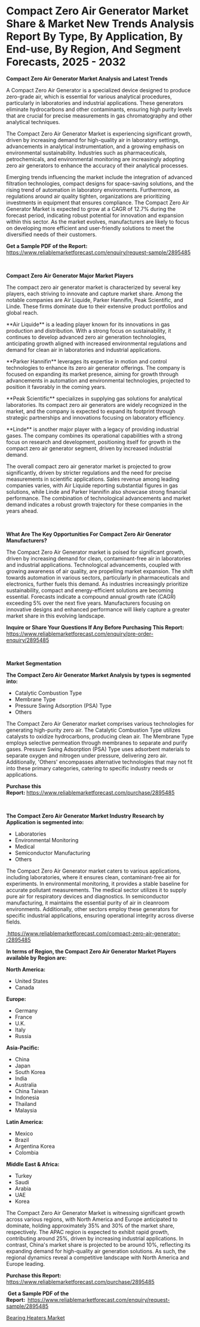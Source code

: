 <p><h1>Compact Zero Air Generator Market Share & Market New Trends Analysis Report By Type, By Application, By End-use, By Region, And Segment Forecasts, 2025 - 2032</h1></p><p><strong>Compact Zero Air Generator Market Analysis and Latest Trends</strong></p>
<p><p>A Compact Zero Air Generator is a specialized device designed to produce zero-grade air, which is essential for various analytical procedures, particularly in laboratories and industrial applications. These generators eliminate hydrocarbons and other contaminants, ensuring high purity levels that are crucial for precise measurements in gas chromatography and other analytical techniques.</p><p>The Compact Zero Air Generator Market is experiencing significant growth, driven by increasing demand for high-quality air in laboratory settings, advancements in analytical instrumentation, and a growing emphasis on environmental sustainability. Industries such as pharmaceuticals, petrochemicals, and environmental monitoring are increasingly adopting zero air generators to enhance the accuracy of their analytical processes.</p><p>Emerging trends influencing the market include the integration of advanced filtration technologies, compact designs for space-saving solutions, and the rising trend of automation in laboratory environments. Furthermore, as regulations around air quality tighten, organizations are prioritizing investments in equipment that ensures compliance. The Compact Zero Air Generator Market is expected to grow at a CAGR of 12.7% during the forecast period, indicating robust potential for innovation and expansion within this sector. As the market evolves, manufacturers are likely to focus on developing more efficient and user-friendly solutions to meet the diversified needs of their customers.</p></p>
<p><strong>Get a Sample PDF of the Report:&nbsp;</strong> <a href="https://www.reliablemarketforecast.com/enquiry/request-sample/2895485?utm_campaign=3327&utm_medium=2&utm_source=Github&utm_content=ia&utm_term=15032025&utm_id=compact-zero-air-generator">https://www.reliablemarketforecast.com/enquiry/request-sample/2895485</a></p>
<p>&nbsp;</p>
<p><strong>Compact Zero Air Generator Major Market Players</strong></p>
<p><p>The compact zero air generator market is characterized by several key players, each striving to innovate and capture market share. Among the notable companies are Air Liquide, Parker Hannifin, Peak Scientific, and Linde. These firms dominate due to their extensive product portfolios and global reach.</p><p>**Air Liquide** is a leading player known for its innovations in gas production and distribution. With a strong focus on sustainability, it continues to develop advanced zero air generation technologies, anticipating growth aligned with increased environmental regulations and demand for clean air in laboratories and industrial applications.</p><p>**Parker Hannifin** leverages its expertise in motion and control technologies to enhance its zero air generator offerings. The company is focused on expanding its market presence, aiming for growth through advancements in automation and environmental technologies, projected to position it favorably in the coming years.</p><p>**Peak Scientific** specializes in supplying gas solutions for analytical laboratories. Its compact zero air generators are widely recognized in the market, and the company is expected to expand its footprint through strategic partnerships and innovations focusing on laboratory efficiency.</p><p>**Linde** is another major player with a legacy of providing industrial gases. The company combines its operational capabilities with a strong focus on research and development, positioning itself for growth in the compact zero air generator segment, driven by increased industrial demand.</p><p>The overall compact zero air generator market is projected to grow significantly, driven by stricter regulations and the need for precise measurements in scientific applications. Sales revenue among leading companies varies, with Air Liquide reporting substantial figures in gas solutions, while Linde and Parker Hannifin also showcase strong financial performance. The combination of technological advancements and market demand indicates a robust growth trajectory for these companies in the years ahead.</p></p>
<p>&nbsp;</p>
<p><strong>What Are The Key Opportunities For Compact Zero Air Generator Manufacturers?</strong></p>
<p><p>The Compact Zero Air Generator market is poised for significant growth, driven by increasing demand for clean, contaminant-free air in laboratories and industrial applications. Technological advancements, coupled with growing awareness of air quality, are propelling market expansion. The shift towards automation in various sectors, particularly in pharmaceuticals and electronics, further fuels this demand. As industries increasingly prioritize sustainability, compact and energy-efficient solutions are becoming essential. Forecasts indicate a compound annual growth rate (CAGR) exceeding 5% over the next five years. Manufacturers focusing on innovative designs and enhanced performance will likely capture a greater market share in this evolving landscape.</p></p>
<p><strong>Inquire or Share Your Questions If Any Before Purchasing This Report:</strong> <a href="https://www.reliablemarketforecast.com/enquiry/pre-order-enquiry/2895485?utm_campaign=3327&utm_medium=2&utm_source=Github&utm_content=ia&utm_term=15032025&utm_id=compact-zero-air-generator">https://www.reliablemarketforecast.com/enquiry/pre-order-enquiry/2895485</a></p>
<p>&nbsp;</p>
<p><strong>Market Segmentation</strong></p>
<p><strong>The Compact Zero Air Generator Market Analysis by types is segmented into:</strong></p>
<p><ul><li> Catalytic Combustion Type</li><li>Membrane Type</li><li>Pressure Swing Adsorption (PSA) Type</li><li>Others </li></ul></p>
<p><p>The Compact Zero Air Generator market comprises various technologies for generating high-purity zero air. The Catalytic Combustion Type utilizes catalysts to oxidize hydrocarbons, producing clean air. The Membrane Type employs selective permeation through membranes to separate and purify gases. Pressure Swing Adsorption (PSA) Type uses adsorbent materials to separate oxygen and nitrogen under pressure, delivering zero air. Additionally, 'Others' encompasses alternative technologies that may not fit into these primary categories, catering to specific industry needs or applications.</p></p>
<p><strong>Purchase this Report:&nbsp;</strong><a href="https://www.reliablemarketforecast.com/purchase/2895485?utm_campaign=3327&utm_medium=2&utm_source=Github&utm_content=ia&utm_term=15032025&utm_id=compact-zero-air-generator">https://www.reliablemarketforecast.com/purchase/2895485</a></p>
<p>&nbsp;</p>
<p><strong>The Compact Zero Air Generator Market Industry Research by Application is segmented into:</strong></p>
<p><ul><li> Laboratories</li><li>Environmental Monitoring</li><li>Medical</li><li>Semiconductor Manufacturing</li><li>Others </li></ul></p>
<p><p>The Compact Zero Air Generator market caters to various applications, including laboratories, where it ensures clean, contaminant-free air for experiments. In environmental monitoring, it provides a stable baseline for accurate pollutant measurements. The medical sector utilizes it to supply pure air for respiratory devices and diagnostics. In semiconductor manufacturing, it maintains the essential purity of air in cleanroom environments. Additionally, other sectors employ these generators for specific industrial applications, ensuring operational integrity across diverse fields.</p></p>
<p><a href="https://www.reliablemarketforecast.com/compact-zero-air-generator-r2895485?utm_campaign=3327&utm_medium=2&utm_source=Github&utm_content=ia&utm_term=15032025&utm_id=compact-zero-air-generator">&nbsp;https://www.reliablemarketforecast.com/compact-zero-air-generator-r2895485</a></p>
<p><strong>In terms of Region, the Compact Zero Air Generator Market Players available by Region are:</strong></p>
<p>
    <p> <strong> North America: </strong>
        <ul>
            <li>United States</li>
            <li>Canada</li>
        </ul>
        </p> 
    <p> <strong> Europe: </strong>
        <ul>
            <li>Germany</li>
            <li>France</li>
            <li>U.K.</li>
            <li>Italy</li>
            <li>Russia</li>
        </ul>
        </p> 
    <p> <strong> Asia-Pacific: </strong>
        <ul>
            <li>China</li>
            <li>Japan</li>
            <li>South Korea</li>
            <li>India</li>
            <li>Australia</li>
            <li>China Taiwan</li>
            <li>Indonesia</li>
            <li>Thailand</li>
            <li>Malaysia</li>
        </ul>
        </p> 
    <p> <strong> Latin America: </strong>
        <ul>
            <li>Mexico</li>
            <li>Brazil</li>
            <li>Argentina Korea</li>
            <li>Colombia</li>
        </ul>
        </p> 
    <p> <strong> Middle East & Africa: </strong>
        <ul>
            <li>Turkey</li>
            <li>Saudi</li>
            <li>Arabia</li>
            <li>UAE</li>
            <li>Korea</li>
        </ul>
    </p>
    </p>
<p><p>The Compact Zero Air Generator Market is witnessing significant growth across various regions, with North America and Europe anticipated to dominate, holding approximately 35% and 30% of the market share, respectively. The APAC region is expected to exhibit rapid growth, contributing around 25%, driven by increasing industrial applications. In contrast, China's market share is projected to be around 10%, reflecting its expanding demand for high-quality air generation solutions. As such, the regional dynamics reveal a competitive landscape with North America and Europe leading.</p></p>
<p><strong>Purchase this Report: </strong><a href="https://www.reliablemarketforecast.com/purchase/2895485?utm_campaign=3327&utm_medium=2&utm_source=Github&utm_content=ia&utm_term=15032025&utm_id=compact-zero-air-generator">https://www.reliablemarketforecast.com/purchase/2895485</a></p>
<p>&nbsp;<strong>Get a Sample PDF of the Report:&nbsp;&nbsp;</strong><a href="https://www.reliablemarketforecast.com/enquiry/request-sample/2895485?utm_campaign=3327&utm_medium=2&utm_source=Github&utm_content=ia&utm_term=15032025&utm_id=compact-zero-air-generator">https://www.reliablemarketforecast.com/enquiry/request-sample/2895485</a></p>
<p><strong></strong></p>
<p><p><a href="https://github.com/lestymbango/Market-Research-Report-List-1/blob/main/bearing-heaters-market.md?utm_campaign=3327&utm_medium=2&utm_source=Github&utm_content=ia&utm_term=15032025&utm_id=compact-zero-air-generator">Bearing Heaters Market</a></p></p>